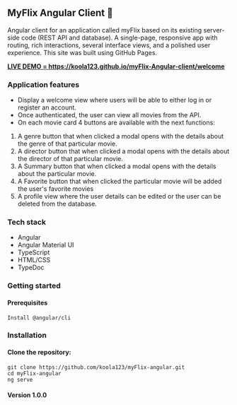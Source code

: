 ## MyFlix Angular Client 🚀
Angular client for an application called myFlix based on its existing server-side code (REST API and database). A single-page, responsive app with routing, rich interactions, several interface views, and a polished user experience.
This site was built using GitHub Pages.<br/>

<b><u>LIVE DEMO = https://koola123.github.io/myFlix-Angular-client/welcome</u></b>

### Application features
- Display a welcome view where users will be able to either log in or register an account.
- Once authenticated, the user can view all movies from the API.
- On each movie card 4 buttons are available with the next functions:
1.	A genre button that when clicked a modal opens with the details about the genre of that particular movie.
2.	A director button that when clicked a modal opens with the details about the director of that particular movie.
3.	A Summary button that when clicked a modal opens with the details about the particular movie.
4.	A Favorite button that when clicked the particular movie will be added the user's favorite movies
5.	A profile view where the user details can be edited or the user can be deleted from the database.
### Tech stack
- Angular
- Angular Material UI
- TypeScript
- HTML/CSS
- TypeDoc

### Getting started

#### Prerequisites

````
Install @angular/cli
`````

### Installation

#### Clone the repository:

````
git clone https://github.com/koola123/myFlix-angular.git
cd myFlix-angular
ng serve

````
#### Version 1.0.0

